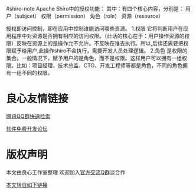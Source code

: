 #shiro-note
Apache Shiro中的授权功能：
其中：有四个核心内容，分别是：
用户（subjcet）  权限（permission）  角色（role）  资源（resource）

授权即访问控制，即在应用中控制谁能访问哪些资源。
1.权限  它将判断用户在应用程序中对资源是否拥有相应的访问权限。（此话的核心在于：用户操作资源的权限）反映在资源上的是操作允不允许。不反映在谁去执行。所以,后续还需要把权限赋予给用户,此操作shiro不会执行，需要开发人员处理逻辑。
2.角色  是权限的集合。一般情况下，赋予用户的是角色，而不是权限。这样用户可以拥有一组权限。比如：项目经理、技术总监、CTO、开发工程师等都是角色，不同的角色拥有一组不同的权限。





 # 良心友情链接

[腾讯QQ群快速检索](http://u.720life.cn/s/8cf73f7c)

[软件免费开发论坛](http://u.720life.cn/s/bbb01dc0)

# 版权声明 

本文由良心工作室整理 欢迎加入[官方交流Q群](https://u.720life.cn/s/f2316816)谈合作

[本文转自如下链接](http://u.720life.cn/g/2e71d0f0a5c601172267ba20d3a43c6e55a9de4abc62aa168aa43386ae6707c2021f2e05cb1c7ebb14e87465692081e9611e5cca2a6c463368305aac4b7fcb78)